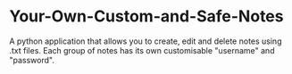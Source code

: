 # Your-Own-Custom-and-Safe-Notes
A python application that allows you to create, edit and delete notes using .txt files. Each group of notes has its own customisable "username" and "password". 

